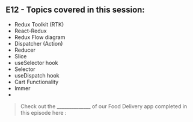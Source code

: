 ## E12 - Topics covered in this session:

- Redux Toolkit (RTK)
- React-Redux
- Redux Flow diagram
- Dispatcher (Action)
- Reducer
- Slice
- useSelector hook
- Selector
- useDispatch hook
- Cart Functionality
- Immer
- 

>  Check out the ______________ of our Food Delivery app completed in this episode here :
